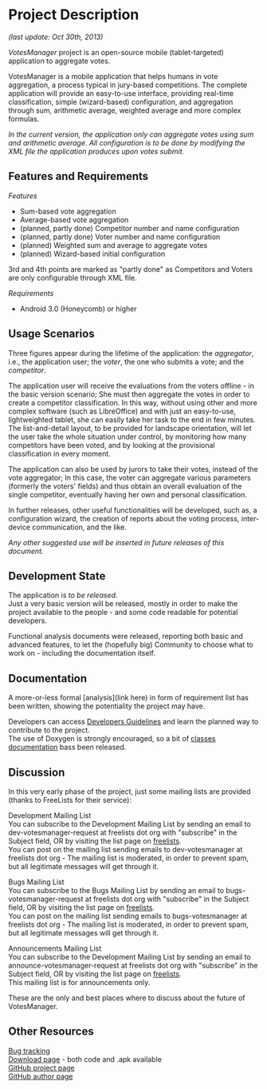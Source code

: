 Project Description
===================
*(last update: Oct 30th, 2013)*

*VotesManager* project is an open-source mobile (tablet-targeted) application to aggregate votes.

VotesManager is a mobile application that helps humans in vote aggregation, a process typical in jury-based competitions. The complete application will provide an easy-to-use interface, providing real-time classification, simple (wizard-based) configuration, and aggregation through sum, arithmetic average, weighted average and more complex formulas.

*In the current version, the application only can aggregate votes using sum and arithmetic average. All configuration is to be done by modifying the XML file the application produces upon votes submit.*

Features and Requirements
-------------------------
*Features*  
* Sum-based vote aggregation
* Average-based vote aggregation
* (planned, partly done) Competitor number and name configuration
* (planned, partly done) Voter number and name configuration
* (planned) Weighted sum and average to aggregate votes
* (planned) Wizard-based initial configuration

3rd and 4th points are marked as "partly done" as Competitors and Voters are only configurable through XML file.  

*Requirements*
* Android 3.0 (Honeycomb) or higher

Usage Scenarios
---------------

Three figures appear during the lifetime of the application: the *aggregator*, i.e., the application user; the *voter*, the one who submits a vote; and the *competitor*.

The application user will receive the evaluations from the voters offline - in the basic version scenario; She must then aggregate the votes in order to create a competitor classification. In this way, without using other and more complex software (such as LibreOffice) and with just an easy-to-use, lightweighted tablet, she can easily take her task to the end in few minutes.  
The list-and-detail layout, to be provided for landscape orientation, will let the user take the whole situation under control, by monitoring how many competitors have been voted, and by looking at the provisional classification in every moment.

The application can also be used by jurors to take their votes, instead of the vote aggregator; In this case, the voter can aggregate various parameters (formerly the voters' fields) and thus obtain an overall evaluation of the single competitor, eventually having her own and personal classification.

In further releases, other useful functionalities will be developed, such as, a configuration wizard, the creation of reports about the voting process, inter-device communication, and the like.

*Any other suggested use will be inserted in future releases of this document.*

Development State
-----------------
The application is *to be released*.  
Just a very basic version will be released, mostly in order to make the project available to the people - and some code readable for potential developers.

Functional analysis documents were released, reporting both basic and advanced features, to let the (hopefully big) Community to choose what to work on - including the documentation itself.

Documentation
-------------
A more-or-less formal [analysis](link here) in form of requirement list has been written, showing the potentiality the project may have.  

Developers can access [Developers Guidelines](link) and learn the planned way to contribute to the project.  
The use of Doxygen is strongly encouraged, so a bit of [classes documentation](link) bass been released.

Discussion
----------
In this very early phase of the project, just some mailing lists are provided (thanks to FreeLists for their service):  

Development Mailing List  
You can subscribe to the Development Mailing List by sending an email to dev-votesmanager-request at freelists dot org with "subscribe" in the Subject field, OR by visiting the list page on [freelists](http://www.freelists.org/list/dev-votesmanager).  
You can post on the mailing list sending emails to dev-votesmanager at freelists dot org - The mailing list is moderated, in order to prevent spam, but all legitimate messages will get through it.

Bugs Mailing List  
You can subscribe to the Bugs Mailing List by sending an email to bugs-votesmanager-request at freelists dot org with "subscribe" in the Subject field, OR by visiting the list page on [freelists](http://www.freelists.org/list/bugs-votesmanager).  
You can post on the mailing list sending emails to bugs-votesmanager at freelists dot org - The mailing list is moderated, in order to prevent spam, but all legitimate messages will get through it.

Announcements Mailing List  
You can subscribe to the Development Mailing List by sending an email to announce-votesmanager-request at freelists dot org with "subscribe" in the Subject field, OR by visiting the list page on [freelists](http://www.freelists.org/list/announce-votesmanager).  
This mailing list is for announcements only.

These are the only and best places where to discuss about the future of VotesManager.

Other Resources
---------------
[Bug tracking](link)  
[Download page](link) - both code and .apk available  
[GitHub project page](link)  
[GitHub author page](link)  
